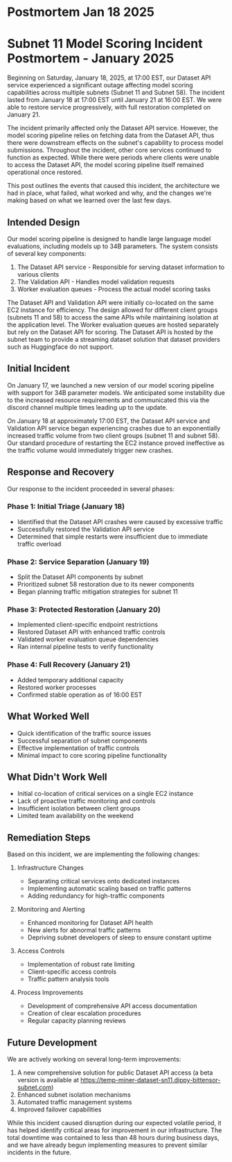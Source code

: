 # Postmortem Jan 18 2025

# Subnet 11 Model Scoring Incident Postmortem - January 2025

Beginning on Saturday, January 18, 2025, at 17:00 EST, our Dataset API service experienced a significant outage affecting model scoring capabilities across multiple subnets (Subnet 11 and Subnet 58). The incident lasted from January 18 at 17:00 EST until January 21 at 16:00 EST. We were able to restore service progressively, with full restoration completed on January 21.

The incident primarily affected only the Dataset API service. However, the model scoring pipeline relies on fetching data from the Dataset API, thus there were downstream effects on the subnet's capability to process model submissions.
Throughout the incident, other core services continued to function as expected. While there were periods where clients were unable to access the Dataset API, the model scoring pipeline itself remained operational once restored.

This post outlines the events that caused this incident, the architecture we had in place, what failed, what worked and why, and the changes we're making based on what we learned over the last few days.

## Intended Design

Our model scoring pipeline is designed to handle large language model evaluations, including models up to 34B parameters. The system consists of several key components:

1. The Dataset API service - Responsible for serving dataset information to various clients
2. The Validation API - Handles model validation requests
3. Worker evaluation queues - Process the actual model scoring tasks

The Dataset API and Validation API were initially co-located on the same EC2 instance for efficiency. The design allowed for different client groups (subnets 11 and 58) to access the same APIs while maintaining isolation at the application level.
The Worker evaluation queues are hosted separately but rely on the Dataset API for scoring.
The Dataset API is hosted by the subnet team to provide a streaming dataset solution that dataset providers such as Huggingface do not support.

## Initial Incident

On January 17, we launched a new version of our model scoring pipeline with support for 34B parameter models. We anticipated some instability due to the increased resource requirements and communicated this via the discord channel multiple times leading up to the update.

On January 18 at approximately 17:00 EST, the Dataset API service and Validation API service began experiencing crashes due to an exponentially increased traffic volume from two client groups (subnet 11 and subnet 58). Our standard procedure of restarting the EC2 instance proved ineffective as the traffic volume would immediately trigger new crashes.

## Response and Recovery

Our response to the incident proceeded in several phases:

### Phase 1: Initial Triage (January 18)
- Identified that the Dataset API crashes were caused by excessive traffic
- Successfully restored the Validation API service
- Determined that simple restarts were insufficient due to immediate traffic overload

### Phase 2: Service Separation (January 19)
- Split the Dataset API components by subnet
- Prioritized subnet 58 restoration due to its newer components
- Began planning traffic mitigation strategies for subnet 11

### Phase 3: Protected Restoration (January 20)
- Implemented client-specific endpoint restrictions
- Restored Dataset API with enhanced traffic controls
- Validated worker evaluation queue dependencies
- Ran internal pipeline tests to verify functionality

### Phase 4: Full Recovery (January 21)
- Added temporary additional capacity
- Restored worker processes
- Confirmed stable operation as of 16:00 EST

## What Worked Well
- Quick identification of the traffic source issues
- Successful separation of subnet components
- Effective implementation of traffic controls
- Minimal impact to core scoring pipeline functionality

## What Didn't Work Well
- Initial co-location of critical services on a single EC2 instance
- Lack of proactive traffic monitoring and controls
- Insufficient isolation between client groups
- Limited team availability on the weekend

## Remediation Steps

Based on this incident, we are implementing the following changes:

1. Infrastructure Changes
   - Separating critical services onto dedicated instances
   - Implementing automatic scaling based on traffic patterns
   - Adding redundancy for high-traffic components

2. Monitoring and Alerting
   - Enhanced monitoring for Dataset API health
   - New alerts for abnormal traffic patterns
   - Depriving subnet developers of sleep to ensure constant uptime

3. Access Controls
   - Implementation of robust rate limiting
   - Client-specific access controls
   - Traffic pattern analysis tools

4. Process Improvements
   - Development of comprehensive API access documentation
   - Creation of clear escalation procedures
   - Regular capacity planning reviews

## Future Development

We are actively working on several long-term improvements:

1. A new comprehensive solution for public Dataset API access (a beta version is available at https://temp-miner-dataset-sn11.dippy-bittensor-subnet.com)
2. Enhanced subnet isolation mechanisms
3. Automated traffic management systems
4. Improved failover capabilities

While this incident caused disruption during our expected volatile period, it has helped identify critical areas for improvement in our infrastructure. The total downtime was contained to less than 48 hours during business days, and we have already begun implementing measures to prevent similar incidents in the future.
